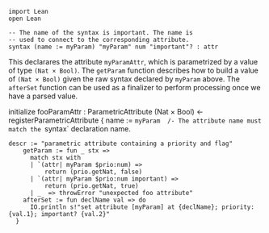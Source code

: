 ```lean
import Lean
open Lean

-- The name of the syntax is important. The name is
-- used to connect to the corresponding attribute.
syntax (name := myParam) "myParam" num "important"? : attr
```

This declarares the attribute `myParamAttr`, which is parametrized
by a value of type `(Nat × Bool)`. The `getParam` function describes how to build
a value of `(Nat × Bool)` given the raw syntax declared by `myParam` above.
The `afterSet` function can be used as a finalizer to perform processing once we have
a parsed value.

initialize fooParamAttr : ParametricAttribute (Nat × Bool) ←
  registerParametricAttribute {
    name := `myParam  /-
       The attribute name must match the `syntax` declaration name.

```lean
descr := "parametric attribute containing a priority and flag"
    getParam := fun _ stx =>
      match stx with
      | `(attr| myParam $prio:num) =>
          return (prio.getNat, false)
      | `(attr| myParam $prio:num important) =>
          return (prio.getNat, true)
      | _  => throwError "unexpected foo attribute"
    afterSet := fun declName val => do
      IO.println s!"set attribute [myParam] at {declName}; priority: {val.1}; important? {val.2}"
  }
```
